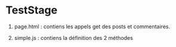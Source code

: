 # TestStage


1. page.html : contiens les appels get des posts et commentaires.

2. simple.js : contiens la définition des 2 méthodes
